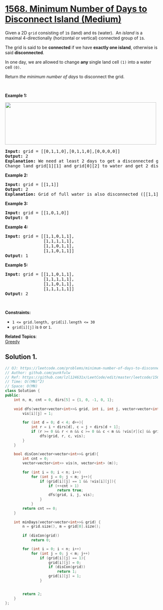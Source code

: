 # [1568. Minimum Number of Days to Disconnect Island (Medium)](https://leetcode.com/problems/minimum-number-of-days-to-disconnect-island/)

<p>Given a 2D&nbsp;<code>grid</code> consisting&nbsp;of <code>1</code>s (land)&nbsp;and <code>0</code>s (water).&nbsp; An <em>island</em> is a maximal 4-directionally (horizontal or vertical) connected group of <code>1</code>s.</p>

<p>The grid is said to be <strong>connected</strong> if we have <strong>exactly one&nbsp;island</strong>, otherwise is said <strong>disconnected</strong>.</p>

<p>In one day, we are allowed to change <strong>any </strong>single land cell <code>(1)</code> into a water cell <code>(0)</code>.</p>

<p>Return <em>the minimum number of days</em> to disconnect the grid.</p>

<p>&nbsp;</p>
<p><strong>Example 1:</strong></p>

<p><strong><img alt="" src="https://assets.leetcode.com/uploads/2020/08/13/1926_island.png" style="width: 498px; height: 139px;"></strong></p>

<pre><strong>Input:</strong> grid = [[0,1,1,0],[0,1,1,0],[0,0,0,0]]
<strong>Output:</strong> 2
<strong>Explanation:</strong> We need at least 2 days to get a disconnected grid.
Change land grid[1][1] and grid[0][2] to water and get 2 disconnected island.
</pre>

<p><strong>Example 2:</strong></p>

<pre><strong>Input:</strong> grid = [[1,1]]
<strong>Output:</strong> 2
<strong>Explanation: </strong>Grid of full water is also disconnected ([[1,1]] -&gt; [[0,0]]), 0 islands.
</pre>

<p><strong>Example 3:</strong></p>

<pre><strong>Input:</strong> grid = [[1,0,1,0]]
<strong>Output:</strong> 0
</pre>

<p><strong>Example 4:</strong></p>

<pre><strong>Input:</strong> grid = [[1,1,0,1,1],
&nbsp;              [1,1,1,1,1],
&nbsp;              [1,1,0,1,1],
&nbsp;              [1,1,0,1,1]]
<strong>Output:</strong> 1
</pre>

<p><strong>Example 5:</strong></p>

<pre><strong>Input:</strong> grid = [[1,1,0,1,1],
&nbsp;              [1,1,1,1,1],
&nbsp;              [1,1,0,1,1],
&nbsp;              [1,1,1,1,1]]
<strong>Output:</strong> 2
</pre>

<p>&nbsp;</p>
<p><strong>Constraints:</strong></p>

<ul>
	<li><code>1 &lt;= grid.length, grid[i].length &lt;= 30</code></li>
	<li><code>grid[i][j]</code>&nbsp;is <code>0</code> or <code>1</code>.</li>
</ul>


**Related Topics**:  
[Greedy](https://leetcode.com/tag/greedy/)

## Solution 1.

```cpp
// OJ: https://leetcode.com/problems/minimum-number-of-days-to-disconnect-island/
// Author: github.com/punkfulw
// Ref: https://github.com/lzl124631x/LeetCode/edit/master/leetcode/1568.%20Minimum%20Number%20of%20Days%20to%20Disconnect%20Island/README.md
// Time: O((MN)^2)
// Space: O(MN)
class Solution {
public:
    int n, m, cnt = 0, dirs[5] = {1, 0, -1, 0, 1};
    
    void dfs(vector<vector<int>>& grid, int i, int j, vector<vector<int>>& vis){
        vis[i][j] = 1;
        
        for (int d = 0; d < 4; d++){
            int r = i + dirs[d], c = j + dirs[d + 1];
            if (r >= 0 && r < n && c >= 0 && c < m && !vis[r][c] && grid[r][c] == 1)
                dfs(grid, r, c, vis);
        }
    }
    
    bool disCon(vector<vector<int>>& grid){
        int cnt = 0;
        vector<vector<int>> vis(n, vector<int> (m));
        
        for (int i = 0; i < n; i++)
            for (int j = 0; j < m; j++){
                if (grid[i][j] == 1 && !vis[i][j]){
                    if (++cnt > 1)
                        return true;
                    dfs(grid, i, j, vis);
                }
            }
        return cnt == 0;
    }
    
    int minDays(vector<vector<int>>& grid) {
        n = grid.size(), m = grid[0].size();
        
        if (disCon(grid))
            return 0;

        for (int i = 0; i < n; i++)
            for (int j = 0; j < m; j++)
                if (grid[i][j] == 1){
                    grid[i][j] = 0;
                    if (disCon(grid))
                        return 1;
                    grid[i][j] = 1;
                }

        
        return 2;
    }
};
```
